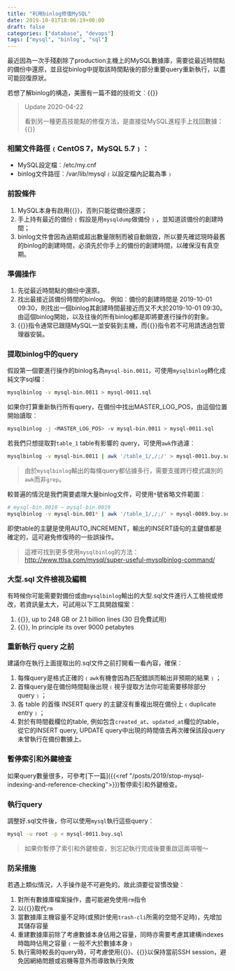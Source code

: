 ```yaml
---
title: "利用binlog修復MySQL"
date: 2019-10-01T18:06:19+08:00
draft: false
categories: ["database", "devops"]
tags: ["mysql", "binlog", "sql"]
---
```


最近因為一次手殘剷除了production主機上的MySQL數據庫，需要從最近時間點的備份中還原，並且從binlog中提取該時間點後的部分重要query重新執行，以盡可能回復原狀。

<!--more-->

若想了解binlog的構造，美團有一篇不錯的技術文︰{{<blanklink href="https://tech.meituan.com/2017/11/17/mysql-flashback.html">}}

> Update 2020-04-22
>
> 看到另一種更高技能點的修復方法，是直接從MySQL進程手上找回數據：{{<blanklink href="https://mp.weixin.qq.com/s/CbHNnxq2Qx290SEfz1HjWQ">}}

### 相關文件路徑﹙CentOS 7，MySQL 5.7﹚︰

- MySQL設定檔︰/etc/my.cnf
- binlog文件路徑︰/var/lib/mysql﹙以設定檔內記載為準﹚

### 前設條件

1. MySQL本身有啟用{{<blanklink name="binlog" href="https://dev.mysql.com/doc/refman/5.7/en/replication-howto-masterbaseconfig.html">}}，否則只能從備份還原；
2. 手上持有最近的備份﹙假設是用`mysqldump`做備份﹚，並知道該備份的創建時間；
3. binlog文件會因為過期或超出數量限制而被自動銷毀，所以要先確認現時最舊的binlog的創建時間，必須先於你手上的備份的創建時間，以確保沒有真空期。

### 準備操作

1. 先從最近時間點的備份中還原。
2. 找出最接近該備份時間的binlog。
   例如︰備份的創建時間是 2019-10-01 09:30，則找出一個binlog其創建時間最接近而又不大於2019-10-01 09:30。
   由這個binlog開始，以及往後的所有binlog都是即將要進行操作的對象。
3. {{<blanklink name="`mysqlbinlog`" href="https://dev.mysql.com/doc/refman/5.7/en/mysqlbinlog.html">}}指令通常已跟隨MySQL一並安裝到主機，而{{<blanklink name="`awk`" href="https://en.wikipedia.org/wiki/AWK">}}指令若不可用請透過包管理器安裝。

### 提取binlog中的query

假設第一個要進行操作的binlog名為`mysql-bin.0011`，可使用`mysqlbinlog`轉化成純文字sql檔︰

```sh
mysqlbinlog -v mysql-bin.0011 > mysql-0011.sql
```

如果你打算重新執行所有query，在備份中找出MASTER_LOG_POS，由這個位置開始讀取︰

```sh
mysqlbinlog -j <MASTER_LOG_POS> -v mysql-bin.0011 > mysql-0011.sql
```

若我們只想提取對`table_1` table有影響的 query，可使用`awk`作過濾︰

```sh
mysqlbinlog -v mysql-bin.0011 | awk '/table_1/,/;/' > mysql-0011.buy.sql
```

> 由於`mysqlbinlog`輸出的每條query都佔據多行，需要支援跨行模式識別的`awk`而非`grep`。

較普遍的情況是我們需要處理大量binlog文件，可使用`*`號省略文件範圍︰

```sh
# mysql-bin.0010 ~ mysql-bin.0019
mysqlbinlog -v mysql-bin.001* | awk '/table_1/,/;/' > mysql-0089.buy.sql
```

即使table的主鍵是使用AUTO_INCREMENT，輸出的INSERT語句的主鍵值都是確定的，這可避免修復時的一些誤操作。

> 這裡可找到更多使用`mysqlbinlog`的方法：http://www.ttlsa.com/mysql/super-useful-mysqlbinlog-command/

### 大型.sql 文件檢視及編輯

有時候你可能需要對備份或由`mysqlbinlog`輸出的大型.sql文件進行人工檢視或修改，若資訊量太大，可試用以下工具開啟檔案︰

1. {{<blanklink name="EmEditor" href="https://www.emeditor.com/">}}, up to 248 GB or 2.1 billion lines (30 日免費試用)
2. {{<blanklink name="Large File Editor (liquid studio)" href="https://www.liquid-technologies.com/large-file-editor">}}, In principle its over 9000 petabytes

### 重新執行 query 之前

建議你在執行上面提取出的.sql文件之前打開看一看內容，確保︰

1. 每條query是格式正確的﹙`awk`有機會因為匹配錯誤而輸出非預期的結果﹚；
2. 首條query是在備份時間點後出現﹙視乎提取方法你可能需要移除部分 query﹚；
3. 各 table 的首條 INSERT query 的主鍵沒有重複出現在備份上﹙duplicate entry﹚；
4. 對於有時間截欄位的table, 例如包含`created_at`、`updated_at`欄位的table，從它的INSERT query, UPDATE query中出現的時間值去再次確保該段query未曾執行在備份數據上。

### 暫停索引和外鍵檢查

如果query數量很多，可參考[下一篇]({{<ref "/posts/2019/stop-mysql-indexing-and-reference-checking">}})暫停索引和外鍵檢查。

### 執行query

調整好.sql文件後，你可以使用`mysql`執行這些query︰

```sh
mysql -u root -p < mysql-0011.buy.sql
```

> 如果你暫停了索引和外鍵檢查，別忘記執行完成後要重啟這兩項喔～

### 防呆措施

若遇上類似情況，人手操作是不可避免的。故此須要從習慣改變︰

1. 對所有數據庫檔案操作，盡可能避免使用`rm`指令
2. 以{{<blanklink name="`trash-cli`" href="https://github.com/andreafrancia/trash-cli">}}取代`rm`
3. 當數據庫主機容量不足時(或預計使用`trash-cli`所需的空間不足時)，先增加其儲存容量
4. 重建數據庫前除了考慮數據本身佔用之容量，同時亦需要考慮其建構indexes時臨時佔用之容量﹙一般不大於數據本身﹚
5. 執行需時較長的query時，可考慮使用{{<blanklink name="mosh" href="https://mosh.org/">}}、{{<blanklink name="tmux" href="https://github.com/tmux/tmux">}}以保持當前SSH session，避免因網絡問題或宕機等意外而導致執行失敗
